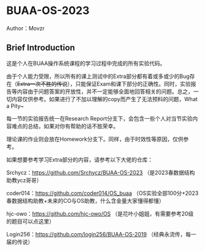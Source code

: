 # BUAA-OS-2023

Author：Movzr

## Brief Introduction

这是个人在BUAA操作系统课程的学习过程中完成的所有实验代码。

由于个人能力受限，所以所有的课上测试中的Extra部分都有着或多或少的Bug存在（~~Extra一次不胜的传说~~），只能保证Exam和课下部分的正确性。同时，实验报告等内容由于问题答案的开放性，并不一定能够全面地回答相关的问题。总之，一切内容仅供参考。如果进行了不加以理解的copy而产生了无法预料的问题，What a Pity~

每一节的实验报告统一在Research Report分支下，会包含一些个人对当节实验内容难点的总结，如果对你有帮助的话不胜荣幸。

理论课的作业则会放在Homework分支下。同样，由于时效性等原因，仅供参考。

如果想要参考学习Extra部分的内容，请参考以下大佬的仓库：

Srchycz：https://github.com/Srchycz/BUAA-OS-2023 （是2023春数据结构助教ycz哥哥）

coder014：https://github.com/coder014/OS_buaa （OS实验全部100分+2023春数据结构助教+未来的CO与OS助教，什么含金量大家懂得都懂）

hjc-owo：https://github.com/hjc-owo/OS （是花叶小姐姐，有需要参考20级的题目可以点这里）

Login256：https://github.com/login256/BUAA-OS-2019 （经典永流传，每一届的传说）

